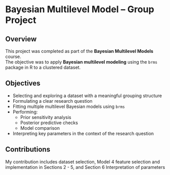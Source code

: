 # Bayesian Multilevel Model – Group Project

## Overview

This project was completed as part of the **Bayesian Multilevel Models** course.  
The objective was to apply **Bayesian multilevel modeling** using the `brms` package in R to a clustered dataset.

## Objectives
- Selecting and exploring a dataset with a meaningful grouping structure
- Formulating a clear research question
- Fitting multiple multilevel Bayesian models using `brms`
- Performing:
  - Prior sensitivity analysis
  - Posterior predictive checks
  - Model comparison
- Interpreting key parameters in the context of the research question


## Contributions

My contribution includes dataset selection, Model 4 feature selection and implementation in Sections 2 - 5, and Section 6 Interpretation of parameters

